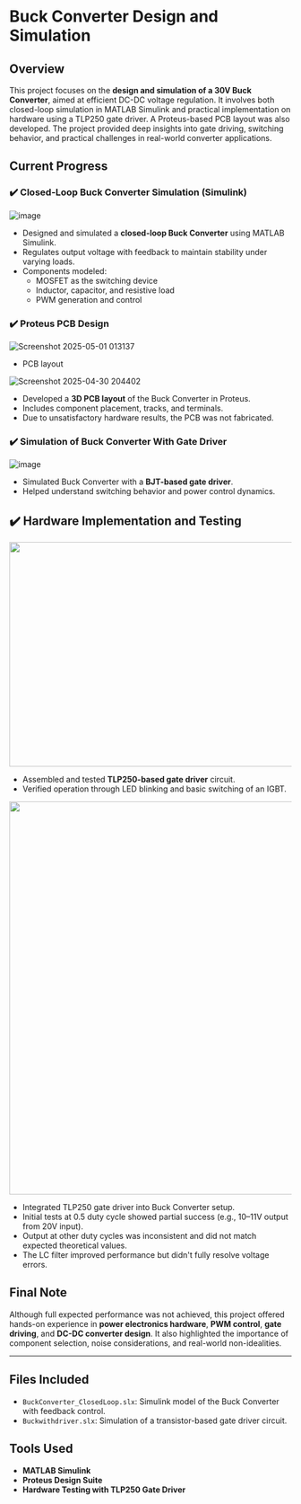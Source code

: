 # Buck Converter Design and Simulation

## Overview
This project focuses on the **design and simulation of a 30V Buck Converter**, aimed at efficient DC-DC voltage regulation. It involves both closed-loop simulation in MATLAB Simulink and practical implementation on hardware using a TLP250 gate driver. A Proteus-based PCB layout was also developed. The project provided deep insights into gate driving, switching behavior, and practical challenges in real-world converter applications.

## Current Progress

### ✔️ Closed-Loop Buck Converter Simulation (Simulink)
![image](https://github.com/user-attachments/assets/9f35c5ce-f898-4343-8723-3f62775d9692)

- Designed and simulated a **closed-loop Buck Converter** using MATLAB Simulink.
- Regulates output voltage with feedback to maintain stability under varying loads.
- Components modeled:
  - MOSFET as the switching device
  - Inductor, capacitor, and resistive load
  - PWM generation and control

### ✔️ Proteus PCB Design
![Screenshot 2025-05-01 013137](https://github.com/user-attachments/assets/6d87e37a-0dc7-4fa7-92fb-bbd85b5b4254)

- PCB layout 

![Screenshot 2025-04-30 204402](https://github.com/user-attachments/assets/48b6c55a-1017-45f4-baf5-330a286c8467)

- Developed a **3D PCB layout** of the Buck Converter in Proteus.
- Includes component placement, tracks, and terminals.
- Due to unsatisfactory hardware results, the PCB was not fabricated.

### ✔️ Simulation of Buck Converter With Gate Driver
![image](https://github.com/user-attachments/assets/ad1eed50-987f-47c3-8664-f5306bd5396c)

- Simulated Buck Converter with a **BJT-based gate driver**.
- Helped understand switching behavior and power control dynamics.

## ✔️ Hardware Implementation and Testing

<img src="https://github.com/user-attachments/assets/18bc2709-08c4-4ebd-9575-a645904c3272" width="600" height="400"/>

- Assembled and tested **TLP250-based gate driver** circuit.
- Verified operation through LED blinking and basic switching of an IGBT.

<img src="https://github.com/user-attachments/assets/b385ec43-aa9f-4d42-873b-8f79ae9d5c85" width="600" height="700"/>

- Integrated TLP250 gate driver into Buck Converter setup.
- Initial tests at 0.5 duty cycle showed partial success (e.g., 10–11V output from 20V input).
- Output at other duty cycles was inconsistent and did not match expected theoretical values.
- The LC filter improved performance but didn't fully resolve voltage errors.

## Final Note

Although full expected performance was not achieved, this project offered hands-on experience in **power electronics hardware**, **PWM control**, **gate driving**, and **DC-DC converter design**. It also highlighted the importance of component selection, noise considerations, and real-world non-idealities.

---

## Files Included
- `BuckConverter_ClosedLoop.slx`: Simulink model of the Buck Converter with feedback control.
- `Buckwithdriver.slx`: Simulation of a transistor-based gate driver circuit.

## Tools Used
- **MATLAB Simulink**
- **Proteus Design Suite**
- **Hardware Testing with TLP250 Gate Driver**
